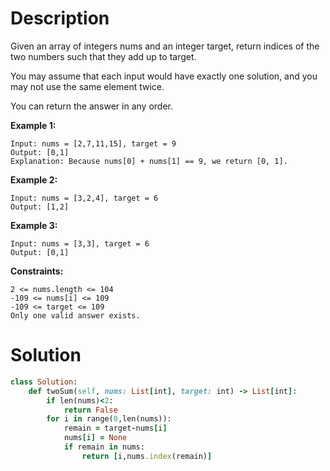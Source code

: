# Description

Given an array of integers nums and an integer target, return indices of the two numbers such that they add up to target.

You may assume that each input would have exactly one solution, and you may not use the same element twice.

You can return the answer in any order.

**Example 1:**
```
Input: nums = [2,7,11,15], target = 9
Output: [0,1]
Explanation: Because nums[0] + nums[1] == 9, we return [0, 1].
```
**Example 2:**
```
Input: nums = [3,2,4], target = 6
Output: [1,2]
```
**Example 3:**
```
Input: nums = [3,3], target = 6
Output: [0,1]
```

**Constraints:**
```
2 <= nums.length <= 104
-109 <= nums[i] <= 109
-109 <= target <= 109
Only one valid answer exists.
```
# Solution
```ruby
class Solution:
    def twoSum(self, nums: List[int], target: int) -> List[int]:
        if len(nums)<2:
            return False
        for i in range(0,len(nums)): 
            remain = target-nums[i]
            nums[i] = None
            if remain in nums:
                return [i,nums.index(remain)]
```
